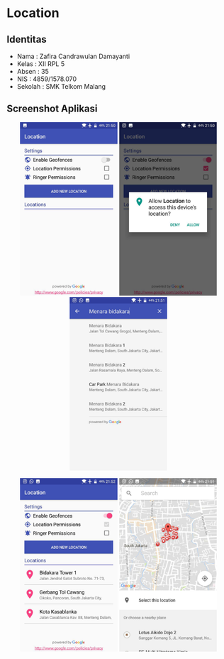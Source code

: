 # Location
## Identitas
* Nama  : Zafira Candrawulan Damayanti
* Kelas : XII RPL 5
* Absen : 35
* NIS   : 4859/1578.070
* Sekolah : SMK Telkom Malang
 
## Screenshot Aplikasi
<p align="center">
  <img src="https://github.com/zafiracandra/Location/blob/master/ss/ss%20(2).jpg" width="220"/>
  <img src="https://github.com/zafiracandra/Location/blob/master/ss/ss%20(3).jpg" width="220"/>
  <img src="https://github.com/zafiracandra/Location/blob/master/ss/ss%20(4).jpg" width="220"/>
</p>
<p align="center">
  <img src="https://github.com/zafiracandra/Location/blob/master/ss/ss%20(5).jpg" width="220"/>
  <img src="https://github.com/zafiracandra/Location/blob/master/ss/ss%20(6).jpg" width="220"/>
</p>
